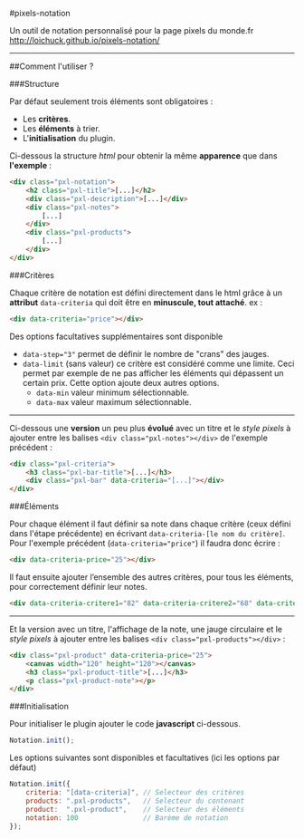 #pixels-notation

Un outil de notation personnalisé pour la page pixels du monde.fr
http://loichuck.github.io/pixels-notation/

---

##Comment l'utiliser ?

###Structure

Par défaut seulement trois éléments sont obligatoires :

 - Les **critères**.
 - Les **éléments** à trier.
 - L'**initialisation** du plugin.

Ci-dessous la structure *html* pour obtenir la même **apparence** que dans **l'exemple** :

```html
<div class="pxl-notation">
    <h2 class="pxl-title">[...]</h2>
    <div class="pxl-description">[...]</div>
    <div class="pxl-notes">
	    [...]
    </div>
    <div class="pxl-products">
        [...]
    </div>
</div>
```

###Critères

Chaque critère de notation est défini directement dans le html grâce à un **attribut** `data-criteria` qui doit être en **minuscule, tout attaché**. ex :

```html
<div data-criteria="price"></div>
```

Des options facultatives supplémentaires sont disponible

- `data-step="3"` permet de définir le nombre de "crans" des jauges.
- `data-limit` (sans valeur) ce critère est considéré comme une limite. Ceci permet par exemple de ne pas afficher les éléments qui dépassent un certain prix. Cette option ajoute deux autres options.
	- `data-min` valeur minimum sélectionnable.
	- `data-max` valeur maximum sélectionnable.

---

Ci-dessous une **version** un peu plus **évolué** avec un titre et le *style pixels* à ajouter entre les balises `<div class="pxl-notes"></div>` de l'exemple précédent :

```html
<div class="pxl-criteria">
    <h3 class="pxl-bar-title">[...]</h3>
    <div class="pxl-bar" data-criteria="[...]"></div>
</div>
```

###Éléments

Pour chaque élément il faut définir sa note dans chaque critère (ceux défini dans l'étape précédente) en écrivant `data-criteria-[le nom du critère]`.
Pour l'exemple précédent (`data-criteria="price"`) il faudra donc écrire :

```html
<div data-criteria-price="25"></div>
```

Il faut ensuite ajouter l’ensemble des autres critères, pour tous les éléments, pour correctement définir leur notes.

```html
<div data-criteria-critere1="82" data-criteria-critere2="68" data-criteria-critere3="42"></div>
```

---

Et la version avec un titre, l'affichage de la note, une jauge circulaire et le *style pixels* à ajouter entre les balises `<div class="pxl-products"></div>` :

```html
<div class="pxl-product" data-criteria-price="25">
    <canvas width="120" height="120"></canvas>
    <h3 class="pxl-product-title">[...]</h3>
    <p class="pxl-product-note"></p>
</div>
```

###Initialisation

Pour initialiser le plugin ajouter le code **javascript** ci-dessous.

```javascript
Notation.init();
```

Les options suivantes sont disponibles et facultatives (ici les options par défaut)

```javascript
Notation.init({
	criteria: "[data-criteria]", // Selecteur des critères
	products: ".pxl-products",   // Selecteur du contenant
	product:  ".pxl-product",    // Selecteur des éléments
    notation: 100                // Barème de notation
});
```
